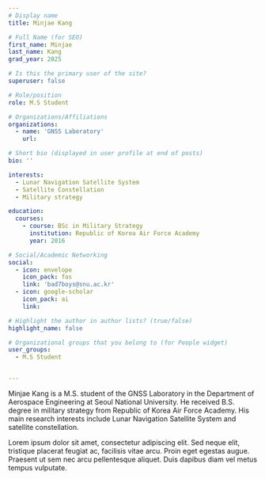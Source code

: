 ```yaml
---
# Display name
title: Minjae Kang

# Full Name (for SEO)
first_name: Minjae
last_name: Kang
grad_year: 2025

# Is this the primary user of the site?
superuser: false

# Role/position
role: M.S Student

# Organizations/Affiliations
organizations:
  - name: 'GNSS Laboratory'
    url: 

# Short bio (displayed in user profile at end of posts)
bio: ''

interests:
  - Lunar Navigation Satellite System
  - Satellite Constellation
  - Military strategy

education:
  courses:
    - course: BSc in Military Strategy
      institution: Republic of Korea Air Force Academy
      year: 2016

# Social/Academic Networking
social:
  - icon: envelope
    icon_pack: fas
    link: 'bad7boys@snu.ac.kr'
  - icon: google-scholar
    icon_pack: ai
    link: 

# Highlight the author in author lists? (true/false)
highlight_name: false

# Organizational groups that you belong to (for People widget)
user_groups:
  - M.S Student


---
```


Minjae Kang is a M.S. student of the GNSS Laboratory in the Department of Aerospace Engineering at Seoul National University. He received B.S. degree in military strategy from Republic of Korea Air Force Academy. His main research interests include Lunar Navigation Satellite System and satellite constellation.

Lorem ipsum dolor sit amet, consectetur adipiscing elit. Sed neque elit, tristique placerat feugiat ac, facilisis vitae arcu. Proin eget egestas augue. Praesent ut sem nec arcu pellentesque aliquet. Duis dapibus diam vel metus tempus vulputate.
